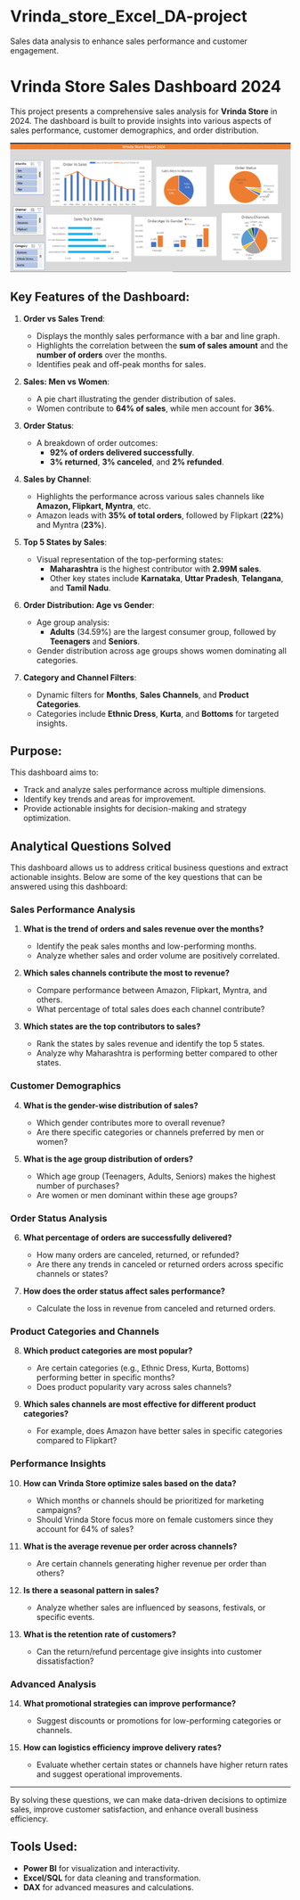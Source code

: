 # Vrinda_store_Excel_DA-project
Sales data analysis to enhance sales performance and customer engagement.

# Vrinda Store Sales Dashboard 2024

This project presents a comprehensive sales analysis for **Vrinda Store** in 2024. The dashboard is built to provide insights into various aspects of sales performance, customer demographics, and order distribution.

![Vrinda Store Dashboard](./Vrinda%20store%20dashboard%20image.png)

## Key Features of the Dashboard:

1. **Order vs Sales Trend**:
   - Displays the monthly sales performance with a bar and line graph.
   - Highlights the correlation between the **sum of sales amount** and the **number of orders** over the months.
   - Identifies peak and off-peak months for sales.

2. **Sales: Men vs Women**:
   - A pie chart illustrating the gender distribution of sales.
   - Women contribute to **64% of sales**, while men account for **36%**.

3. **Order Status**:
   - A breakdown of order outcomes:
     - **92% of orders delivered successfully**.
     - **3% returned**, **3% canceled**, and **2% refunded**.

4. **Sales by Channel**:
   - Highlights the performance across various sales channels like **Amazon, Flipkart, Myntra**, etc.
   - Amazon leads with **35% of total orders**, followed by Flipkart (**22%**) and Myntra (**23%**).

5. **Top 5 States by Sales**:
   - Visual representation of the top-performing states:
     - **Maharashtra** is the highest contributor with **2.99M sales**.
     - Other key states include **Karnataka**, **Uttar Pradesh**, **Telangana**, and **Tamil Nadu**.

6. **Order Distribution: Age vs Gender**:
   - Age group analysis:
     - **Adults** (34.59%) are the largest consumer group, followed by **Teenagers** and **Seniors**.
   - Gender distribution across age groups shows women dominating all categories.

7. **Category and Channel Filters**:
   - Dynamic filters for **Months**, **Sales Channels**, and **Product Categories**.
   - Categories include **Ethnic Dress**, **Kurta**, and **Bottoms** for targeted insights.

## Purpose:
This dashboard aims to:
- Track and analyze sales performance across multiple dimensions.
- Identify key trends and areas for improvement.
- Provide actionable insights for decision-making and strategy optimization.

## Analytical Questions Solved

This dashboard allows us to address critical business questions and extract actionable insights. Below are some of the key questions that can be answered using this dashboard:

### Sales Performance Analysis
1. **What is the trend of orders and sales revenue over the months?**
   - Identify the peak sales months and low-performing months.
   - Analyze whether sales and order volume are positively correlated.

2. **Which sales channels contribute the most to revenue?**
   - Compare performance between Amazon, Flipkart, Myntra, and others.
   - What percentage of total sales does each channel contribute?

3. **Which states are the top contributors to sales?**
   - Rank the states by sales revenue and identify the top 5 states.
   - Analyze why Maharashtra is performing better compared to other states.

### Customer Demographics
4. **What is the gender-wise distribution of sales?**
   - Which gender contributes more to overall revenue?
   - Are there specific categories or channels preferred by men or women?

5. **What is the age group distribution of orders?**
   - Which age group (Teenagers, Adults, Seniors) makes the highest number of purchases?
   - Are women or men dominant within these age groups?

### Order Status Analysis
6. **What percentage of orders are successfully delivered?**
   - How many orders are canceled, returned, or refunded?
   - Are there any trends in canceled or returned orders across specific channels or states?

7. **How does the order status affect sales performance?**
   - Calculate the loss in revenue from canceled and returned orders.

### Product Categories and Channels
8. **Which product categories are most popular?**
   - Are certain categories (e.g., Ethnic Dress, Kurta, Bottoms) performing better in specific months?
   - Does product popularity vary across sales channels?

9. **Which sales channels are most effective for different product categories?**
   - For example, does Amazon have better sales in specific categories compared to Flipkart?

### Performance Insights
10. **How can Vrinda Store optimize sales based on the data?**
    - Which months or channels should be prioritized for marketing campaigns?
    - Should Vrinda Store focus more on female customers since they account for 64% of sales?

11. **What is the average revenue per order across channels?**
    - Are certain channels generating higher revenue per order than others?

12. **Is there a seasonal pattern in sales?**
    - Analyze whether sales are influenced by seasons, festivals, or specific events.

13. **What is the retention rate of customers?**
    - Can the return/refund percentage give insights into customer dissatisfaction?

### Advanced Analysis
14. **What promotional strategies can improve performance?**
    - Suggest discounts or promotions for low-performing categories or channels.

15. **How can logistics efficiency improve delivery rates?**
    - Evaluate whether certain states or channels have higher return rates and suggest operational improvements.

---

By solving these questions, we can make data-driven decisions to optimize sales, improve customer satisfaction, and enhance overall business efficiency.

## Tools Used:
- **Power BI** for visualization and interactivity.
- **Excel/SQL** for data cleaning and transformation.
- **DAX** for advanced measures and calculations.




